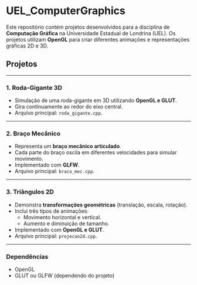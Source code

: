 # UEL_ComputerGraphics

Este repositório contém projetos desenvolvidos para a disciplina de **Computação Gráfica** na Universidade Estadual de Londrina (UEL). Os projetos utilizam **OpenGL** para criar diferentes animações e representações gráficas 2D e 3D.

## Projetos

---

### 1. Roda-Gigante 3D
- Simulação de uma roda-gigante em 3D utilizando **OpenGL e GLUT**.
- Gira continuamente ao redor do eixo central.
- Arquivo principal: `roda_gigante.cpp`.

---

### 2. Braço Mecânico
- Representa um **braço mecânico articulado**.
- Cada parte do braço oscila em diferentes velocidades para simular movimento.
- Implementado com **GLFW**.
- Arquivo principal: `braco_mec.cpp`.

---

### 3. Triângulos 2D
- Demonstra **transformações geométricas** (translação, escala, rotação).
- Inclui três tipos de animações:
  - Movimento horizontal e vertical.
  - Aumento e diminuição de tamanho.
- Implementado com **OpenGL e GLUT**.
- Arquivo principal: `projecao2d.cpp`.

---

### Dependências
- OpenGL
- GLUT ou GLFW (dependendo do projeto)

